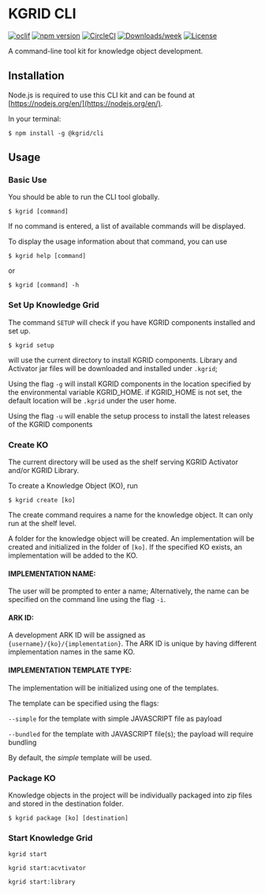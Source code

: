# KGRID CLI

[![oclif](https://img.shields.io/badge/cli-oclif-brightgreen.svg)](https://oclif.io)
[![npm version](https://img.shields.io/npm/v/@kgrid/cli.svg)](https://www.npmjs.com/package/@kgrid/cli)
[![CircleCI](https://circleci.com/gh/kgrid/kgrid-cli/tree/master.svg?style=shield)](https://circleci.com/gh/kgrid/kgrid-cli/tree/master)
[![Downloads/week](https://img.shields.io/npm/dw/@kgrid/cli.svg)](https://npmjs.org/package/@kgrid/cli)
[![License](https://img.shields.io/npm/l/@kgrid/cli.svg)](https://github.com/kgrid/kgrid-cli/blob/master/package.json)

A command-line tool kit for knowledge object development.

## Installation

Node.js is required to use this CLI kit and can be found at [https://nodejs.org/en/](https://nodejs.org/en/).

In your terminal:

  ```
  $ npm install -g @kgrid/cli
  ```


## Usage

### Basic Use

You should be able to run the CLI tool globally.

  ```
  $ kgrid [command]
  ```

If no command is entered, a list of available commands will be displayed.

To display the usage information about that command, you can use

  ```
  $ kgrid help [command]
  ```
or

  ```
  $ kgrid [command] -h
  ```


### Set Up Knowledge Grid

  The command `SETUP` will check if you have KGRID components installed and set up.

  ```
  $ kgrid setup
  ```
  will use the current directory to install KGRID components. Library and Activator jar files will be downloaded and installed under `.kgrid`;

  Using the flag `-g` will install KGRID components in the location specified by the environmental variable KGRID_HOME. if KGRID_HOME is not set, the default location will be `.kgrid` under the user home.

  Using the flag `-u` will enable the setup process to install the latest releases of the KGRID components



### Create KO

The current directory will be used as the shelf serving KGRID Activator and/or KGRID Library.

To create a Knowledge Object (KO), run

  ```
  $ kgrid create [ko]
  ```

The create command requires a name for the knowledge object. It can only run at the shelf level.

A folder for the knowledge object will be created. An implementation will be created and initialized in the folder of `[ko]`. If the specified KO exists, an implementation will be added to the KO.

#### IMPLEMENTATION NAME:

The user will be prompted to enter a name; Alternatively, the name can be specified on the command line using the flag `-i`.

#### ARK ID:

A development ARK ID will be assigned as `{username}/{ko}/{implementation}`. The ARK ID is unique by having different implementation names in the same KO.

####  IMPLEMENTATION TEMPLATE TYPE:

The implementation will be initialized using one of the templates.

The template can be specified using the flags:

  `--simple`    for the template with simple JAVASCRIPT file as payload

  `--bundled`   for the template with JAVASCRIPT file(s); the payload will require bundling

By default, the *simple* template will be used.



### Package KO

Knowledge objects in the project will be individually packaged into zip files and stored in the destination folder.

  ```
  $ kgrid package [ko] [destination]
  ```


### Start Knowledge Grid

  `kgrid start`

  `kgrid start:acvtivator`

  `kgrid start:library`
